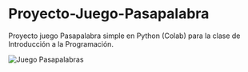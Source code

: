# Proyecto-Juego-Pasapalabra
Proyecto juego Pasapalabra simple en Python (Colab) para la clase de Introducción a la Programación.

![Juego Pasapalabras](https://github.com/user-attachments/assets/a29868e9-6461-4829-8e74-b6487a61afc0)
